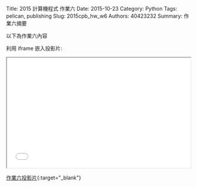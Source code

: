 Title: 2015 計算機程式 作業六
Date: 2015-10-23
Category: Python
Tags: pelican, publishing
Slug: 2015cpb_hw_w6
Authors: 40423232
Summary: 作業六摘要

以下為作業六內容

利用 iframe 嵌入投影片:

<iframe src="40423232_cp_w6_p.html" width="500" height="300"></iframe>

[作業六投影片](40423232_cp_w6_p.html){:target="_blank"}
